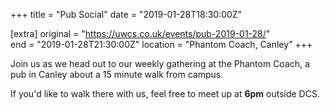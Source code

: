 +++
title = "Pub Social"
date = "2019-01-28T18:30:00Z"

[extra]
original = "https://uwcs.co.uk/events/pub-2019-01-28/"    
end = "2019-01-28T21:30:00Z"
location = "Phantom Coach, Canley"
+++

Join us as we head out to our weekly gathering at the Phantom Coach, a pub in Canley about a 15 minute walk from campus.

If you'd like to walk there with us, feel free to meet up at **6pm** outside DCS.


